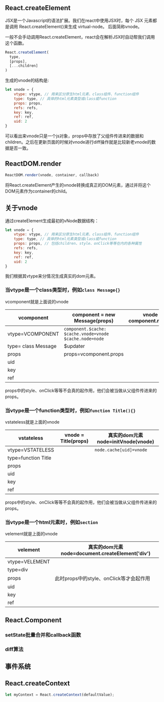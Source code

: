 ## React.createElement

JSX是一个Javascript的语法扩展。我们在react中使用JSX时，每个 JSX 元素都是调用 React.createElement()来生成 virtual-node。
后面简称vnode。

一般不会手动调用React.createElement，react会在解析JSX时自动帮我们调用这个函数。

```js
React.createElement(
  type,
  [props],
  [...children]
)
```

生成的vnode的结构是:

```js
let vnode = {
	vtype: vtype, // 用来区分原生html元素、class组件、function组件
	type: type, // 具体的html元素类型或class或function
	props: props,
	refs: refs,
	key: key,
	ref: ref,
	uid: 2  
}
```

可以看出来vnode只是一个js对象，props中存放了父组件传进来的数据和children。之后在更新页面的时候对vnode进行diff操作就是比较新老vnode的数据是否一致。

## ReactDOM.render

```js
ReactDOM.render(vnode, container, callback)
```
将React.createElement产生的vnode转换成真正的DOM元素，通过并将这个DOM元素作为container的child。

## 关于vnode

通过createElement生成最初的vNode数据结构：
```js
let vnode = {
	vtype: vtype, // 用来区分原生html元素、class组件、function组件
	type: type, // 具体的html元素类型或class或function
	props: props, // 包括children、style、onClick等等在内的各种属性 
	refs: refs,
	key: key,
	ref: ref,
	uid: 2  
}
```
我们根据其vtype来分情况生成真实的dom元素。
### 当vtype是一个class类型时，例如`class Message{}`
vcomponent就是上面说的vnode

|vcomponent| component = new Message(props)| vnode = component.render() | 真正的dom元素 node=initVnode(vnode) |
| --- | --- | --- | --- |
| vtype=VCOMPONENT | `component.$cache: ` `$cache.vnode=vnode` `$cache.node=node` |  |`node.cache: ` `cache[uid]=component`  |
| type= class Message | $updater |  |  |
| props | props=vcomponent.props |  |
| uid |  |  |  |
| key |  |  |  |
| ref |  |  |  |

props中的style、onClick等等不会真的起作用，他们会被当做从父组件传进来的props。

### 当vtype是一个function类型时，例如`function Title(){}`
vstateless就是上面的vnode

| vstateless | vnode = Title(props) | 真实的dom元素 node=initVnode(vnode) |
| --- | --- | --- |
| vtype=VSTATELESS |  | `node.cache[uid]=vnode` |
| type=function Title |  |  |
| props |  |  |
| uid |  |  |  |
| key |  |  |  |
| ref |  |  |  |

props中的style、onClick等等不会真的起作用，他们会被当做从父组件传进来的props。

### 当vtype是一个html元素时，例如`section`
velement就是上面的vnode

| velement | 真实的dom元素 node=document.createElement('div') | 
| --- | --- |
| vtype=VELEMENT |  |
| type=div |  |  
| props | 此时props中的style、onClick等才会起作用 |  
| uid |  |  
| key |  |   
| ref |  | 

## React.Component
### setState批量合并和callback函数
### diff算法

## 事件系统

## React.createContext

```js
let myContext = React.createContext(defaultValue);
```


